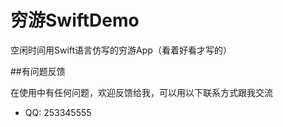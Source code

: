 # 穷游SwiftDemo
空闲时间用Swift语言仿写的穷游App（看着好看才写的）

##有问题反馈

在使用中有任何问题，欢迎反馈给我，可以用以下联系方式跟我交流

* QQ: 253345555




